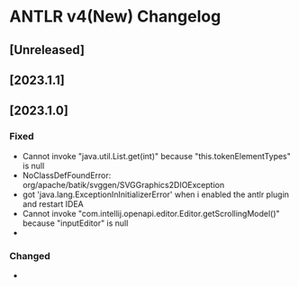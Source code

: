 <!-- Keep a Changelog guide -> https://keepachangelog.com -->

# ANTLR v4(New) Changelog

## [Unreleased]

## [2023.1.1]


## [2023.1.0]

### Fixed
- Cannot invoke "java.util.List.get(int)" because "this.tokenElementTypes" is null
- NoClassDefFoundError: org/apache/batik/svggen/SVGGraphics2DIOException
- got 'java.lang.ExceptionInInitializerError' when i enabled the antlr plugin and restart IDEA
- Cannot invoke "com.intellij.openapi.editor.Editor.getScrollingModel()" because "inputEditor" is null
- 
### Changed
- 
